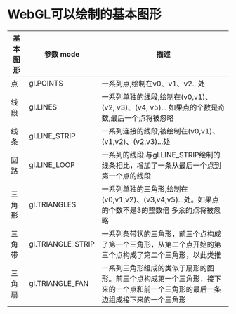 # WebGL可以绘制的基本图形

| 基本图形 |  参数 mode |  描述 |
|---|---|---|
|点   |gl.POINTS   |一系列点,绘制在v0、v1、v2...处   |
|线段   |gl.LINES   |一系列单独的线段,绘制在(v0,v1)、(v2, v3)、(v4, v5)... 如果点的个数是奇数,最后一个点将被忽略   |
|线条|gl.LINE_STRIP|一系列连接的线段,被绘制在(v0,v1)、(v1,v2)、(v2,v3)...处|
|回路   |gl.LINE_LOOP   |一系列的线段.与gl.LINE_STRIP绘制的线条相比，增加了一条从最后一个点到第一个点的线段   |
|三角形   |gl.TRIANGLES   |一系列单独的三角形,绘制在(v0,v1,v2)、(v3,v4,v5)...处。如果点的个数不是3的整数倍 多余的点将被忽略   |
|三角带   |gl.TRIANGLE_STRIP   |一系列条带状的三角形，前三个点构成了第一个三角形，从第二个点开始的第三个点构成了第二个三角形，以此类推   |
|三角扇|gl.TRIANGLE_FAN|一系列三角形组成的类似于扇形的图形。前三个点构成第一个三角形，接下来的一个点和前一个三角形的最后一条边组成接下来的一个三角形|